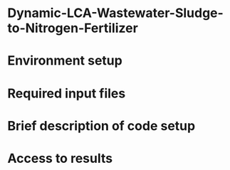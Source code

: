 # Dynamic-LCA-Wastewater-Sludge-to-Nitrogen-Fertilizer
# Environment setup
# Required input files
# Brief description of code setup
# Access to results
